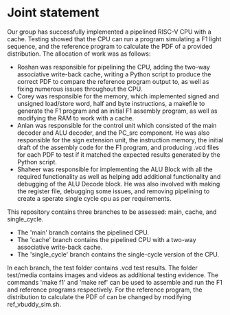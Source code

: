 # Joint statement

Our group has successfully implemented a pipelined RISC-V CPU with a cache. Testing showed that the CPU can run a program simulating a F1 light sequence, and the reference program to calculate the PDF of a provided distribution. The allocation of work was as follows:
- Roshan was responsible for pipelining the CPU, adding the two-way associative write-back cache, writing a Python script to produce the correct PDF to compare the reference program output to, as well as fixing numerous issues throughout the CPU.
- Corey was responsible for the memory, which implemented signed and unsigned load/store word, half and byte instructions, a makefile to generate the F1 program and an initial F1 assembly program, as well as modifying the RAM to work with a cache.
- Anlan was responsible for the control unit which consisted of the main decoder and ALU decoder, and the PC_src component. He was also responsible for the sign extension unit, the instruction memory, the initial draft of the assembly code for the F1 program, and producing .vcd files for each PDF to test if it matched the expected results generated by the Python script.
- Shaheer was responsible for implementing the ALU Block with all the required functionality as well as helping add additional functionality and debugging of the ALU Decode block. He was also involved with making the register file, debugging some issues, and removing pipelining to create a sperate single cycle cpu as per requirements.

This repository contains three branches to be assessed: main, cache, and single_cycle.
- The 'main' branch contains the pipelined CPU.
- The 'cache' branch contains the pipelined CPU with a two-way associative write-back cache.
- The 'single_cycle' branch contains the single-cycle version of the CPU.

In each branch, the test folder contains .vcd test results. The folder test/media contains images and videos as additional testing evidence. The commands 'make f1' and 'make ref' can be used to assemble and run the F1 and reference programs respectively. For the reference program, the distribution to calculate the PDF of can be changed by modifying ref_vbuddy_sim.sh.